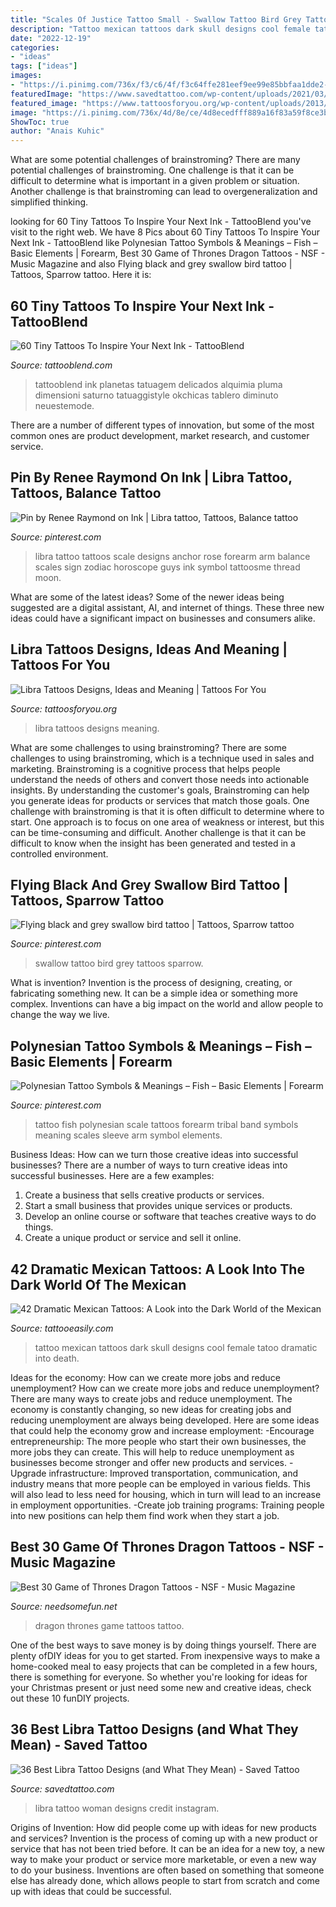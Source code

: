 ```yaml
---
title: "Scales Of Justice Tattoo Small - Swallow Tattoo Bird Grey Tattoos Sparrow"
description: "Tattoo mexican tattoos dark skull designs cool female tatoo dramatic into death"
date: "2022-12-19"
categories:
- "ideas"
tags: ["ideas"]
images:
- "https://i.pinimg.com/736x/f3/c6/4f/f3c64ffe281eef9ee99e85bbfaa1dde2--tattoo-symbol-meaning-tattoo-symbols.jpg"
featuredImage: "https://www.savedtattoo.com/wp-content/uploads/2021/03/Libra-Woman-Tattoo-2-1024x1024.jpg"
featured_image: "https://www.tattoosforyou.org/wp-content/uploads/2013/10/Tattoos-Libra.jpg"
image: "https://i.pinimg.com/736x/4d/8e/ce/4d8ecedfff889a16f83a59f8ce3b1dbf--libra-scale-tattoo-libra-tattoo.jpg"
ShowToc: true
author: "Anais Kuhic"
---
```



What are some potential challenges of brainstroming?
There are many potential challenges of brainstroming. One challenge is that it can be difficult to determine what is important in a given problem or situation. Another challenge is that brainstroming can lead to overgeneralization and simplified thinking.

	

		
looking for 60 Tiny Tattoos To Inspire Your Next Ink - TattooBlend you've visit to the right web. We have 8 Pics about 60 Tiny Tattoos To Inspire Your Next Ink - TattooBlend like Polynesian Tattoo Symbols &amp; Meanings – Fish – Basic Elements | Forearm, Best 30 Game of Thrones Dragon Tattoos - NSF - Music Magazine and also Flying black and grey swallow bird tattoo | Tattoos, Sparrow tattoo. Here it is:
		
    
## 60 Tiny Tattoos To Inspire Your Next Ink - TattooBlend

<img loading=lazy src="https://tattooblend.com/wp-content/uploads/2016/11/creative-space-tattoo.jpg" onerror="this.onerror=null;this.src='https://tse4.mm.bing.net/th?id=OIP.XbDk4jSf-yjTzI2FtmTVogHaHV&amp;pid=15.1';" alt="60 Tiny Tattoos To Inspire Your Next Ink - TattooBlend">

_Source: tattooblend.com_

>tattooblend ink planetas tatuagem delicados alquimia pluma dimensioni saturno tatuaggistyle okchicas tablero diminuto neuestemode. 

	

There are a number of different types of innovation, but some of the most common ones are product development, market research, and customer service.

    
## Pin By Renee Raymond On Ink | Libra Tattoo, Tattoos, Balance Tattoo

<img loading=lazy src="https://i.pinimg.com/736x/4d/8e/ce/4d8ecedfff889a16f83a59f8ce3b1dbf--libra-scale-tattoo-libra-tattoo.jpg" onerror="this.onerror=null;this.src='https://tse4.mm.bing.net/th?id=OIP.CwdYPro5xTN7bwop6Tw_0gHaJ7&amp;pid=15.1';" alt="Pin by Renee Raymond on Ink | Libra tattoo, Tattoos, Balance tattoo">

_Source: pinterest.com_

>libra tattoo tattoos scale designs anchor rose forearm arm balance scales sign zodiac horoscope guys ink symbol tattoosme thread moon. 

	

What are some of the latest ideas?
Some of the newer ideas being suggested are a digital assistant, AI, and internet of things. These three new ideas could have a significant impact on businesses and consumers alike.

    
## Libra Tattoos Designs, Ideas And Meaning | Tattoos For You

<img loading=lazy src="https://www.tattoosforyou.org/wp-content/uploads/2013/10/Tattoos-Libra.jpg" onerror="this.onerror=null;this.src='https://tse3.mm.bing.net/th?id=OIP.sBYnA_Eo9zRenFzgMxvKEgHaK2&amp;pid=15.1';" alt="Libra Tattoos Designs, Ideas and Meaning | Tattoos For You">

_Source: tattoosforyou.org_

>libra tattoos designs meaning. 

	

What are some challenges to using brainstroming?
There are some challenges to using brainstroming, which is a technique used in sales and marketing. Brainstroming is a cognitive process that helps people understand the needs of others and convert those needs into actionable insights. By understanding the customer's goals, Brainstroming can help you generate ideas for products or services that match those goals.
One challenge with brainstroming is that it is often difficult to determine where to start. One approach is to focus on one area of weakness or interest, but this can be time-consuming and difficult. Another challenge is that it can be difficult to know when the insight has been generated and tested in a controlled environment.

    
## Flying Black And Grey Swallow Bird Tattoo | Tattoos, Sparrow Tattoo

<img loading=lazy src="https://i.pinimg.com/736x/8a/7c/12/8a7c12a0e49eae2bd09ab10a434fa300.jpg" onerror="this.onerror=null;this.src='https://tse4.mm.bing.net/th?id=OIP.XF-T2deRh__yogctKEnLzAHaJ3&amp;pid=15.1';" alt="Flying black and grey swallow bird tattoo | Tattoos, Sparrow tattoo">

_Source: pinterest.com_

>swallow tattoo bird grey tattoos sparrow. 

	

What is invention?
Invention is the process of designing, creating, or fabricating something new. It can be a simple idea or something more complex. Inventions can have a big impact on the world and allow people to change the way we live.

    
## Polynesian Tattoo Symbols &amp; Meanings – Fish – Basic Elements | Forearm

<img loading=lazy src="https://i.pinimg.com/736x/f3/c6/4f/f3c64ffe281eef9ee99e85bbfaa1dde2--tattoo-symbol-meaning-tattoo-symbols.jpg" onerror="this.onerror=null;this.src='https://tse1.mm.bing.net/th?id=OIP.1D42nX3aZJUNzrjj7GxsagHaHa&amp;pid=15.1';" alt="Polynesian Tattoo Symbols &amp; Meanings – Fish – Basic Elements | Forearm">

_Source: pinterest.com_

>tattoo fish polynesian scale tattoos forearm tribal band symbols meaning scales sleeve arm symbol elements. 

	

Business Ideas: How can we turn those creative ideas into successful businesses?
There are a number of ways to turn creative ideas into successful businesses. Here are a few examples: 
1. Create a business that sells creative products or services.
2. Start a small business that provides unique services or products.
3. Develop an online course or software that teaches creative ways to do things. 
4. Create a unique product or service and sell it online.

    
## 42 Dramatic Mexican Tattoos: A Look Into The Dark World Of The Mexican

<img loading=lazy src="http://www.tattooeasily.com/wp-content/uploads/2014/05/mexican-tattoo-12.jpg" onerror="this.onerror=null;this.src='https://tse2.mm.bing.net/th?id=OIP.iMNYno3d6WHsa1TK1wdmUQHaLC&amp;pid=15.1';" alt="42 Dramatic Mexican Tattoos: A Look into the Dark World of the Mexican">

_Source: tattooeasily.com_

>tattoo mexican tattoos dark skull designs cool female tatoo dramatic into death. 

	

Ideas for the economy: How can we create more jobs and reduce unemployment?
How can we create more jobs and reduce unemployment?
There are many ways to create jobs and reduce unemployment. The economy is constantly changing, so new ideas for creating jobs and reducing unemployment are always being developed. Here are some ideas that could help the economy grow and increase employment: 
-Encourage entrepreneurship: The more people who start their own businesses, the more jobs they can create. This will help to reduce unemployment as businesses become stronger and offer new products and services. 
-Upgrade infrastructure: Improved transportation, communication, and industry means that more people can be employed in various fields. This will also lead to less need for housing, which in turn will lead to an increase in employment opportunities. 
-Create job training programs: Training people into new positions can help them find work when they start a job.

    
## Best 30 Game Of Thrones Dragon Tattoos - NSF - Music Magazine

<img loading=lazy src="https://www.needsomefun.net/wp-content/uploads/2020/06/game-of-thrones-dragon-tattoo18.jpg" onerror="this.onerror=null;this.src='https://tse4.mm.bing.net/th?id=OIP.MozC7xtnu-tiRzGKWGRYWAAAAA&amp;pid=15.1';" alt="Best 30 Game of Thrones Dragon Tattoos - NSF - Music Magazine">

_Source: needsomefun.net_

>dragon thrones game tattoos tattoo. 

	

One of the best ways to save money is by doing things yourself. There are plenty ofDIY ideas for you to get started. From inexpensive ways to make a home-cooked meal to easy projects that can be completed in a few hours, there is something for everyone. So whether you're looking for ideas for your Christmas present or just need some new and creative ideas, check out these 10 funDIY projects.

    
## 36 Best Libra Tattoo Designs (and What They Mean) - Saved Tattoo

<img loading=lazy src="https://www.savedtattoo.com/wp-content/uploads/2021/03/Libra-Woman-Tattoo-2-1024x1024.jpg" onerror="this.onerror=null;this.src='https://tse2.mm.bing.net/th?id=OIP.6KSK-kpg-lecKXjZKJYAVQHaHa&amp;pid=15.1';" alt="36 Best Libra Tattoo Designs (and What They Mean) - Saved Tattoo">

_Source: savedtattoo.com_

>libra tattoo woman designs credit instagram. 

	

Origins of Invention: How did people come up with ideas for new products and services?
Invention is the process of coming up with a new product or service that has not been tried before. It can be an idea for a new toy, a new way to make your product or service more marketable, or even a new way to do your business. Inventions are often based on something that someone else has already done, which allows people to start from scratch and come up with ideas that could be successful.


